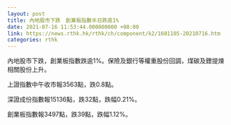 ```yaml
---
layout: post
title: 內地股市下跌　創業板指數半日跌逾1%
date: 2021-07-16 11:53:44.000000000 +08:00
link: https://news.rthk.hk/rthk/ch/component/k2/1601105-20210716.htm
categories: rthk
---
```


內地股市下跌，創業板指數跌逾1%。保險及銀行等權重股份回調，煤碳及鋰提煉相關股份上升。

上證指數中午收市報3563點，跌0.8點。

深證成份指數報15136點，跌32點，跌幅0.21%。

創業板指數報3497點，跌39點，跌幅1.12%。
